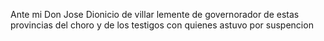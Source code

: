 Ante mi Don Jose Dionicio de villar lemente de governorador de estas provincias del choro y de los testigos con quienes astuvo por suspencion